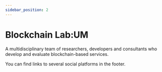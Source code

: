 ```yaml
---
sidebar_position: 2
---
```


# Blockchain Lab:UM

A multidisciplinary team of researchers, developers and consultants who develop and evaluate blockchain-based services.

You can find links to several social platforms in the footer.
